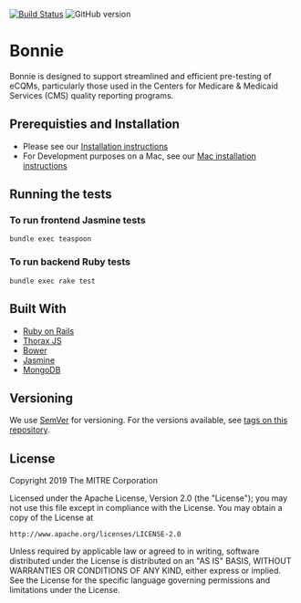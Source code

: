 [![Build Status](https://travis-ci.org/projecttacoma/bonnie.svg?branch=master)](https://travis-ci.org/projecttacoma/bonnie)
![GitHub version](https://badge.fury.io/gh/projecttacoma%2Fbonnie.svg)



# Bonnie

Bonnie is designed to support streamlined and efficient pre-testing of eCQMs, particularly those used in the Centers for Medicare & Medicaid Services (CMS) quality reporting programs.

## Prerequisties and Installation

* Please see our [Installation instructions](https://github.com/projecttacoma/bonnie/wiki/Installation-Instructions)
* For Development purposes on a Mac, see our [Mac installation instructions](https://github.com/projecttacoma/bonnie/wiki/Mac-Installation-Instructions)

## Running the tests

### To run frontend Jasmine tests 

```
bundle exec teaspoon
```

### To run backend Ruby tests

```
bundle exec rake test
```


## Built With

* [Ruby on Rails](https://rubyonrails.org/)
* [Thorax JS](https://github.com/walmartlabs/thorax)
* [Bower](https://bower.io/)
* [Jasmine](https://jasmine.github.io/)
* [MongoDB](https://www.mongodb.com/)

## Versioning

We use [SemVer](http://semver.org/) for versioning. For the versions available, see [tags on this repository](https://github.com/projecttacoma/bonnie/tags). 

## License

Copyright 2019 The MITRE Corporation

Licensed under the Apache License, Version 2.0 (the "License"); you may not use this file except in compliance with the License. You may obtain a copy of the License at

```
http://www.apache.org/licenses/LICENSE-2.0
```

Unless required by applicable law or agreed to in writing, software distributed under the License is distributed on an "AS IS" BASIS, WITHOUT WARRANTIES OR CONDITIONS OF ANY KIND, either express or implied. See the License for the specific language governing permissions and limitations under the License.
